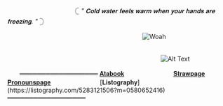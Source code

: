 　　　　　　　　　　　𓊆  _" 𝐂𝐨𝐥𝐝 𝐰𝐚𝐭𝐞𝐫 𝐟𝐞𝐞𝐥𝐬 𝐰𝐚𝐫𝐦 𝐰𝐡𝐞𝐧 𝐲𝐨𝐮𝐫 𝐡𝐚𝐧𝐝𝐬 𝐚𝐫𝐞 𝐟𝐫𝐞𝐞𝐳𝐢𝐧𝐠. "_  𓊇 <br />

　　　　　　　　　　　　　　　　　　　　　　![Woah](https://komarev.com/ghpvc/?username=gambling-addict)<br />
<br />



　　　　　　　　　　　　　　　　　　　　　　　　　![Alt Text](https://i.pinimg.com/originals/06/c8/a2/06c8a228c8946e8e79d30d5abbba3d19.gif) <br />



　　══════════════════  [𝐀𝐭𝐚𝐛𝐨𝐨𝐤](https://forcas.atabook.org/)　　　　　　　　[𝐒𝐭𝐫𝐚𝐰𝐩𝐚𝐠𝐞](https://4cas.straw.page/)　　　　　　　　　[𝐏𝐫𝐨𝐧𝐨𝐮𝐧𝐬𝐩𝐚𝐠𝐞](https://en.pronouns.page/@forcas_)　　　　　　　　[𝐋𝐢𝐬𝐭𝐨𝐠𝐫𝐚𝐩𝐡𝐲](https://listography.com/5283121506?m=0580652416)  ══════════════════





<!--
**gambling-addict/gambling-addict** is a ✨ _special_ ✨ repository because its `README.md` (this file) appears on your GitHub profile.

Here are some ideas to get you started:

- 🔭 I’m currently working on ...
- 🌱 I’m currently learning ...
- 👯 I’m looking to collaborate on ...
- 🤔 I’m looking for help with ...
- 💬 Ask me about ...
- 📫 How to reach me: ...
- 😄 Pronouns: ...
- ⚡ Fun fact: ...
-->
